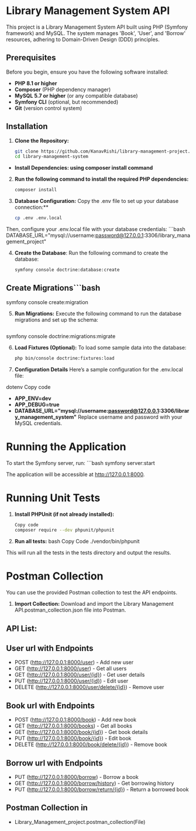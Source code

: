 # Library Management System API

This project is a Library Management System API built using PHP (Symfony framework) and MySQL. The system manages 'Book', 'User', and 'Borrow' resources, adhering to Domain-Driven Design (DDD) principles.

## Prerequisites

Before you begin, ensure you have the following software installed:

- **PHP 8.1 or higher**
- **Composer** (PHP dependency manager)
- **MySQL 5.7 or higher** (or any compatible database)
- **Symfony CLI** (optional, but recommended)
- **Git** (version control system)

## Installation

1. **Clone the Repository:**
   ```bash
   git clone https://github.com/KanavRishi/library-management-project.git
   cd library-management-system
- **Install Dependencies: using composer install command**

2. **Run the following command to install the required PHP dependencies:**
   ```bash
   composer install

3. **Database Configuration:**
   Copy the .env file to set up your database connection:**
   ```bash
   cp .env .env.local

Then, configure your .env.local file with your database credentials:
      ```bash
DATABASE_URL="mysql://username:password@127.0.0.1:3306/library_management_project"

4. **Create the Database**:
Run the following command to create the database:
      ```bash
      symfony console doctrine:database:create

## Create Migrations```bash
 symfony console create:migration

5. **Run Migrations:**
Execute the following command to run the database migrations and set up the schema:
      ```bash 
symfony console doctrine:migrations:migrate

6. **Load Fixtures (Optional):**
To load some sample data into the database:
      ```bash
      php bin/console doctrine:fixtures:load
      
7. **Configuration Details**
Here’s a sample configuration for the .env.local file:

dotenv
Copy code
- **APP_ENV=dev**
- **APP_DEBUG=true**
- **DATABASE_URL="mysql://username:password@127.0.0.1:3306/library_management_system"**
Replace username and password with your MySQL credentials.

# Running the Application
To start the Symfony server, run:
      ```bash
      symfony server:start

The application will be accessible at http://127.0.0.1:8000.

# Running Unit Tests
1. **Install PHPUnit (if not already installed):**
   ```bash
   Copy code
   composer require --dev phpunit/phpunit

2. **Run all tests:**
   bash
   Copy Code
   ./vendor/bin/phpunit

This will run all the tests in the tests directory and output the results.

# Postman Collection
You can use the provided Postman collection to test the API endpoints.

1. **Import Collection:**
Download and import the Library Management API.postman_collection.json file into Postman.

## API List:

## User url with Endpoints
+ POST (http://127.0.0.1:8000/user) - Add new user
+ GET (http://127.0.0.1:8000/user) - Get all users
+ GET (http://127.0.0.1:8000/user/{id}) - Get user details
+ PUT (http://127.0.0.1:8000/user/{id}) - Edit user
+ DELETE (http://127.0.0.1:8000/user/delete/{id}) - Remove user

## Book url with Endpoints
+ POST (http://127.0.0.1:8000/book) - Add new book
+ GET (http://127.0.0.1:8000/books) - Get all books
+ GET (http://127.0.0.1:8000/book/{id}) - Get book details
+ PUT (http://127.0.0.1:8000/book/{id}) - Edit book
+ DELETE (http://127.0.0.1:8000/book/delete/{id}) - Remove book

## Borrow url with Endpoints
+ PUT (http://127.0.0.1:8000/borrow) - Borrow a book
+ GET (http://127.0.0.1:8000/borrow/history) - Get borrowing history
+ PUT (http://127.0.0.1:8000/borrow/return/{id}) - Return a borrowed book

## Postman Collection in
+ Library_Management_project.postman_collection(File)